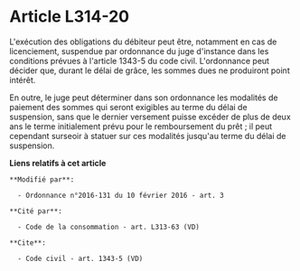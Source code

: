 # Article L314-20

L'exécution des obligations du débiteur peut être, notamment en cas de licenciement, suspendue par ordonnance du juge
d'instance dans les conditions prévues à l'article 1343-5 du code civil. L'ordonnance peut décider que, durant le délai de
grâce, les sommes dues ne produiront point intérêt. 

En outre, le juge peut déterminer dans son ordonnance les modalités de paiement des sommes qui seront exigibles au terme du
délai de suspension, sans que le dernier versement puisse excéder de plus de deux ans le terme initialement prévu pour le
remboursement du prêt ; il peut cependant surseoir à statuer sur ces modalités jusqu'au terme du délai de suspension.

**Liens relatifs à cet article**

	**Modifié par**:

	  - Ordonnance n°2016-131 du 10 février 2016 - art. 3

	**Cité par**:

	  - Code de la consommation - art. L313-63 (VD)

	**Cite**:

	  - Code civil - art. 1343-5 (VD)
